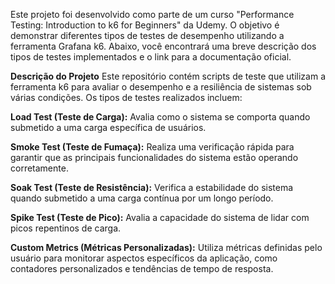 Este projeto foi desenvolvido como parte de um curso "Performance Testing: Introduction to k6 for Beginners" da Udemy. O objetivo é demonstrar diferentes tipos de testes de desempenho utilizando a ferramenta Grafana k6. Abaixo, você encontrará uma breve descrição dos tipos de testes implementados e o link para a documentação oficial.

**Descrição do Projeto**
Este repositório contém scripts de teste que utilizam a ferramenta k6 para avaliar o desempenho e a resiliência de sistemas sob várias condições. Os tipos de testes realizados incluem:

**Load Test (Teste de Carga):** Avalia como o sistema se comporta quando submetido a uma carga específica de usuários.

**Smoke Test (Teste de Fumaça):** Realiza uma verificação rápida para garantir que as principais funcionalidades do sistema estão operando corretamente.

**Soak Test (Teste de Resistência):** Verifica a estabilidade do sistema quando submetido a uma carga contínua por um longo período.

**Spike Test (Teste de Pico):** Avalia a capacidade do sistema de lidar com picos repentinos de carga.

**Custom Metrics (Métricas Personalizadas):** Utiliza métricas definidas pelo usuário para monitorar aspectos específicos da aplicação, como contadores personalizados e tendências de tempo de resposta.

